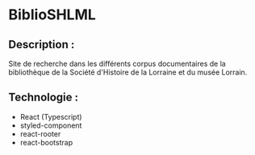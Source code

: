 # BiblioSHLML

## Description :
Site de recherche dans les différents corpus documentaires de la bibliothèque de la Société d'Histoire de la Lorraine et du musée Lorrain.

## Technologie :
- React (Typescript)
- styled-component
- react-rooter
- react-bootstrap

